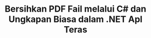 ---
############################# Static ############################
layout: "autogen"
draft: false
path: "ms/redaction/net/regex/pdf"
otherformats: CSV DOC DOCM DOCX DOT DOTM DOTX POT POTM PPS PPSM PPSX PPT PPTM PPTX RTF XLS XLSM XLSX XLT XLTM XLTX  

############################# Head ############################
head_title: "Sunting PDF Dokumen menggunakan Ungkapan Biasa melalui .NET Teras"
head_description: "Menyunting maklumat sensitif menggunakan ungkapan biasa daripada dokumen format yang berbeza"

############################# Header ############################
title: "Bersihkan PDF Fail melalui C# dan Ungkapan Biasa dalam .NET Apl Teras"
description: "Cari dan alih keluar maklumat sensitif daripada Dokumen Office & OpenOffice, Hamparan & Pembentangan serta PDF pada Windows, Linux & macOS"

################### SubMenu/Download Button #####################
submenu:
    enable: true

############################# About ############################
about:
    enable: true
    title: "Penyuntingan Teks Dokumen untuk API .NET."
    content: |
        Antara muka bebas format tunggal untuk pembersihan maklumat sensitif dan terperingkat daripada dokumen dan imej PDF, Word, Excel, PowerPoint, termasuk keupayaan untuk menukar metadata dan mengalih keluar ulasan. Dengan alat GroupDocs.Redaction for .NET anda boleh menyunting maklumat terperingkat dan menyimpan dokumen yang disunting dalam PDF, mengubah semua halaman menjadi imej raster atau menyimpan dokumen dalam format asalnya untuk pengeditan selanjutnya.

############################# Steps ############################
steps:
    enable: true
    title_left: "Sunting Teks daripada PDF menggunakan Ungkapan Biasa melalui C#"
    content_left: |
        [GroupDocs.Redaction](ms//redaction/net/) membenarkan .NET pembangun menggunakan kekuatan penuh ungkapan biasa untuk menyunting fail PDF dengan beberapa langkah mudah.

        *   Buat contoh kelas [Redactor](https://apireference.groupdocs.com/redaction/net/groupdocs.redaction/redactor) & muatkan fail PDF
        *   Buat contoh kelas [RegexRedaction](https://apireference.groupdocs.com/redaction/net/groupdocs.redaction.redactions/regexredaction) untuk mencari dan menggantikan teks
        *   Panggil kaedah [Redactor.Apply](https://apireference.groupdocs.com/redaction/net/groupdocs.redaction/redactor/methods/apply/index) dengan objek RegexRedaction
        
    title_right: "Bermula dengan Redaction API"
    content_right: |
        Pasang daripada baris arahan sebagai ```nuget install GroupDocs.Redaction``` atau melalui Package Manager Console of Visual Studio dengan ```Install-Pakej GroupDocs.Redaction```. 
        Sebagai alternatif, dapatkan pemasang MSI luar talian atau DLL dalam fail ZIP daripada [muat turun](https://downloads.groupdocs.com/redaction/net) dan rujuknya dalam projek anda secara manual.  
        
    code: |
        ```cs
        using (Redactor redactor = new Redactor(@"sample.pdf"))
        {
        	redactor.Apply(new RegexRedaction("\\d{2}\\s*\\d{2}[^\\d]*\\d{6}", new ReplacementOptions(System.Drawing.Color.Blue)));
        	redactor.Save();
        }
        ```

############################# Demos ############################
demos:
    enable: true
############################# About Formats ############################
about_formats:
    enable: true
############################# More Formats ############################
more_formats:
    enable: true

############################# Back to top ###############################
back_to_top:
    enable: true
---